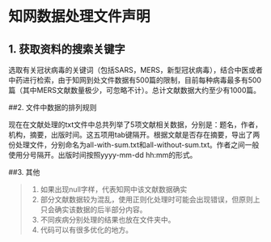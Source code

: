 # 知网数据处理文件声明



## 1. 获取资料的搜索关键字

选取有关冠状病毒的关键词（包括SARS，MERS，新型冠状病毒），结合中医或者中药进行检索，由于知网到处文件数据有500篇的限制，目前每种病毒最多有500篇（其中MERS文献数量极少，可忽略不计）。总计文献数据大约至少有1000篇。



##2. 文件中数据的排列规则

现在在文献处理的txt文件中总共列举了5项文献相关数据，分别是：题名，作者，机构，摘要，出版时间。这五项用tab键隔开。根据文献是否存在摘要，导出了两份处理文件，分别命名为all-with-sum.txt和all-without-sum.txt。作者之间一般使用分号隔开。出版时间按照yyyy-mm-dd hh:mm的形式。



##3. 其他

> 1. 如果出现null字样，代表知网中该文献数据确实
> 2. 部分文献数据较为混乱，使用正则化处理时可能会出现错误，但原则上只会确实该数据的后半部分内容。
> 3. 不同疾病分别处理的结果也放在文件夹中。
> 4. 代码可以有很多优化的地方。
